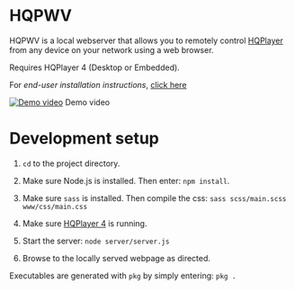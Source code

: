 # HQPWV    
  
HQPWV is a local webserver that allows you to remotely control [HQPlayer](https://www.signalyst.com/consumer.html)  from any device on your network using a web browser.
  
Requires HQPlayer 4 (Desktop or Embedded).

For <em>end-user installation instructions</em>, [click here](https://github.com/zeropointnine/hqpwv/blob/master/readme_enduser.md)  
  
[![Demo video](https://i.vimeocdn.com/video/1226369138?mw=1200&mh=750)](https://vimeo.com/593569610 "Demo video")
Demo video

# Development setup  
  
1. `cd` to the project directory.
  
2. Make sure Node.js is installed. Then enter:
`npm install`. 
  
3. Make sure `sass` is installed. Then compile the css:
`sass scss/main.scss www/css/main.css`  
  
4. Make sure [HQPlayer 4](https://www.signalyst.com/consumer.html) is running.

5. Start the server:
`node server/server.js`
  
6. Browse to the locally served webpage as directed.
  
Executables are generated with `pkg` by simply entering:
`pkg .`

